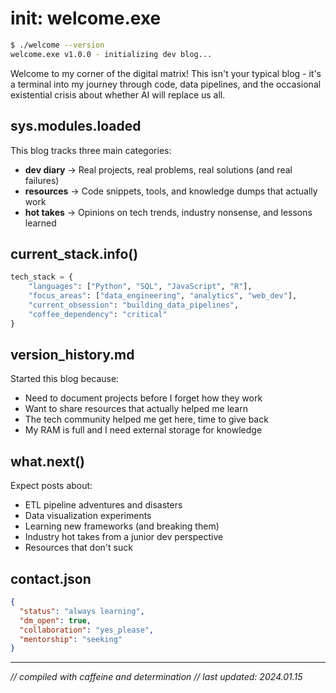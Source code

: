# init: welcome.exe

```bash
$ ./welcome --version
welcome.exe v1.0.0 - initializing dev blog...
```

Welcome to my corner of the digital matrix! This isn't your typical blog - it's a terminal into my journey through code, data pipelines, and the occasional existential crisis about whether AI will replace us all.

## sys.modules.loaded

This blog tracks three main categories:

- **dev diary** → Real projects, real problems, real solutions (and real failures)
- **resources** → Code snippets, tools, and knowledge dumps that actually work
- **hot takes** → Opinions on tech trends, industry nonsense, and lessons learned

## current_stack.info()

```python
tech_stack = {
    "languages": ["Python", "SQL", "JavaScript", "R"],
    "focus_areas": ["data_engineering", "analytics", "web_dev"],
    "current_obsession": "building_data_pipelines",
    "coffee_dependency": "critical"
}
```

## version_history.md

Started this blog because:
- Need to document projects before I forget how they work
- Want to share resources that actually helped me learn
- The tech community helped me get here, time to give back
- My RAM is full and I need external storage for knowledge

## what.next()

Expect posts about:
- ETL pipeline adventures and disasters
- Data visualization experiments
- Learning new frameworks (and breaking them)
- Industry hot takes from a junior dev perspective
- Resources that don't suck

## contact.json

```json
{
  "status": "always learning",
  "dm_open": true,
  "collaboration": "yes_please",
  "mentorship": "seeking"
}
```

---
*// compiled with caffeine and determination*
*// last updated: 2024.01.15*
